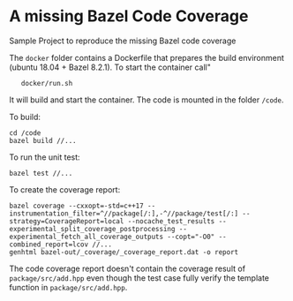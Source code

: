 A missing Bazel Code Coverage 
========================

Sample Project to reproduce the missing Bazel code coverage

The `docker` folder contains a Dockerfile that prepares the build environment (ubuntu 18.04 + Bazel 8.2.1).
To start the container call"
```
   docker/run.sh
```

It will build and start the container. The code is mounted in the folder `/code`.

To build:
```
cd /code
bazel build //...
```

To run the unit test:
```
bazel test //...
```

To create the coverage report:
```
bazel coverage --cxxopt=-std=c++17 --instrumentation_filter=^//package[/:],-^//package/test[/:] --strategy=CoverageReport=local --nocache_test_results --experimental_split_coverage_postprocessing --experimental_fetch_all_coverage_outputs --copt="-O0" --combined_report=lcov //...
genhtml bazel-out/_coverage/_coverage_report.dat -o report
```

The code coverage report doesn't contain  the coverage result of `package/src/add.hpp`
even though the test case fully verify the template function in `package/src/add.hpp`.
